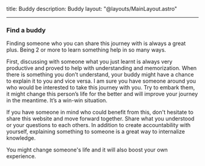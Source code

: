 title: Buddy
description: Buddy
layout: "@layouts/MainLayout.astro"

---

### Find a buddy

Finding someone who you can share this journey with is always a great plus. Being 2 or more to learn something help in so many ways.

First, discussing with someone what you just learnt is always very productive and proved to help with understanding and memorization. When there is something you don’t understand, your buddy might have a chance to explain it to you and vice versa. I am sure you have someone around you who would be interested to take this journey with you. Try to embark them, it might change this person’s life for the better and will improve your journey in the meantime. It’s a win-win situation.

If you have someone in mind who could benefit from this, don't hesitate to share this website and move forward together. Share what you understood or your questions to each others. In addition to create accountability with yourself, explaining something to someone is a great way to internalize knowledge.

You might change someone's life and it will also boost your own experience.
